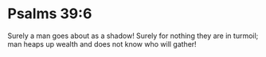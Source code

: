 # Psalms 39:6

Surely a man goes about as a shadow! Surely for nothing they are in turmoil; man heaps up wealth and does not know who will gather!

